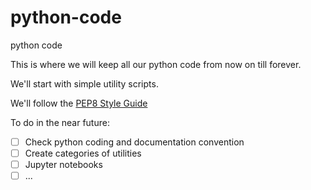# python-code
python code 

This is where we will keep all our python code from now on till forever.

We'll start with simple utility scripts.

We'll follow the [PEP8 Style Guide](https://www.python.org/dev/peps/pep-0008/ "PEP8 Style Guide")

To do in the near future:
- [ ]  Check python coding and documentation convention 
- [ ]  Create categories of utilities
- [ ]  Jupyter notebooks
- [ ]  ...

